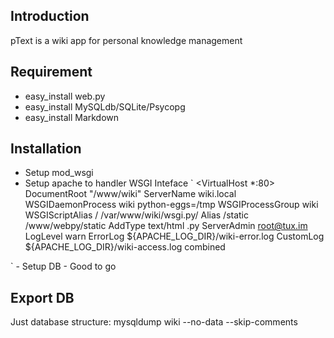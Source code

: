 Introduction
------------
pText is a wiki app for personal knowledge management

Requirement
-----------
- easy_install web.py
- easy_install MySQLdb/SQLite/Psycopg
- easy_install Markdown

Installation
------------

- Setup mod_wsgi
- Setup apache to handler WSGI Inteface
`
<VirtualHost *:80>
    DocumentRoot "/www/wiki"
    ServerName   wiki.local
    WSGIDaemonProcess wiki python-eggs=/tmp
    WSGIProcessGroup  wiki
    WSGIScriptAlias   / /var/www/wiki/wsgi.py/
    Alias             /static  /www/webpy/static
    AddType           text/html  .py
    ServerAdmin root@tux.im
    LogLevel warn
    ErrorLog ${APACHE_LOG_DIR}/wiki-error.log
    CustomLog ${APACHE_LOG_DIR}/wiki-access.log combined
</VirtualHost>
`
- Setup DB
- Good to go

Export DB
---------
Just database structure:
mysqldump wiki --no-data --skip-comments
